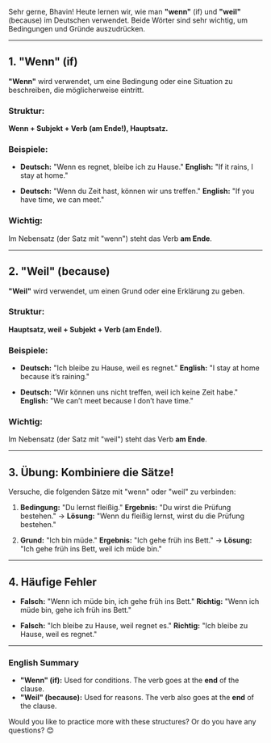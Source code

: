Sehr gerne, Bhavin! Heute lernen wir, wie man **"wenn"** (if) und **"weil"** (because) im Deutschen verwendet. Beide Wörter sind sehr wichtig, um Bedingungen und Gründe auszudrücken.

---

## 1. **"Wenn" (if)**
**"Wenn"** wird verwendet, um eine Bedingung oder eine Situation zu beschreiben, die möglicherweise eintritt.

### Struktur:
**Wenn + Subjekt + Verb (am Ende!), Hauptsatz.**

### Beispiele:
- **Deutsch:** "Wenn es regnet, bleibe ich zu Hause."
  **English:** "If it rains, I stay at home."

- **Deutsch:** "Wenn du Zeit hast, können wir uns treffen."
  **English:** "If you have time, we can meet."

### Wichtig:
Im Nebensatz (der Satz mit "wenn") steht das Verb **am Ende**.

---

## 2. **"Weil" (because)**
**"Weil"** wird verwendet, um einen Grund oder eine Erklärung zu geben.

### Struktur:
**Hauptsatz, weil + Subjekt + Verb (am Ende!).**

### Beispiele:
- **Deutsch:** "Ich bleibe zu Hause, weil es regnet."
  **English:** "I stay at home because it’s raining."

- **Deutsch:** "Wir können uns nicht treffen, weil ich keine Zeit habe."
  **English:** "We can’t meet because I don’t have time."

### Wichtig:
Im Nebensatz (der Satz mit "weil") steht das Verb **am Ende**.

---

## 3. **Übung: Kombiniere die Sätze!**
Versuche, die folgenden Sätze mit "wenn" oder "weil" zu verbinden:

1. **Bedingung:** "Du lernst fleißig."
   **Ergebnis:** "Du wirst die Prüfung bestehen."
   → **Lösung:** "Wenn du fleißig lernst, wirst du die Prüfung bestehen."

2. **Grund:** "Ich bin müde."
   **Ergebnis:** "Ich gehe früh ins Bett."
   → **Lösung:** "Ich gehe früh ins Bett, weil ich müde bin."

---

## 4. **Häufige Fehler**
- **Falsch:** "Wenn ich müde bin, ich gehe früh ins Bett."
  **Richtig:** "Wenn ich müde bin, gehe ich früh ins Bett."

- **Falsch:** "Ich bleibe zu Hause, weil regnet es."
  **Richtig:** "Ich bleibe zu Hause, weil es regnet."

---

### **English Summary**
- **"Wenn" (if):** Used for conditions. The verb goes at the **end** of the clause.
- **"Weil" (because):** Used for reasons. The verb also goes at the **end** of the clause.

Would you like to practice more with these structures? Or do you have any questions? 😊
